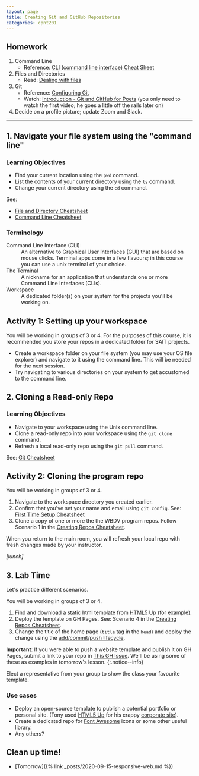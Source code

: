 ```yaml
---
layout: page
title: Creating Git and GitHub Repositories
categories: cpnt201
---
```


## Homework
1. Command Line
    - Reference: [CLI (command line interface) Cheat Sheet](https://www.git-tower.com/blog/command-line-cheat-sheet/)
2. Files and Directories
    - Read: [Dealing with files](https://developer.mozilla.org/en-US/docs/Learn/Getting_started_with_the_web/Dealing_with_files)
3. Git
    - Reference: [Configuring Git](https://git-scm.com/book/en/v2/Getting-Started-First-Time-Git-Setup)
    - Watch: [Introduction - Git and GitHub for Poets](https://youtu.be/BCQHnlnPusY) (you only need to watch the first video; he goes a little off the rails later on)
4. Decide on a profile picture; update Zoom and Slack.

---

## 1. Navigate your file system using the "command line"
### Learning Objectives
- Find your current location using the `pwd` command.
- List the contents of your current directory using the `ls` command.
- Change your current directory using the `cd` command.

See: 
- [File and Directory Cheatsheet]({{site.basurl}}/cheatsheets/naming-conventions)
- [Command Line Cheatsheet]({{site.basurl}}/cheatsheets/command-line)

### Terminology
<dl>
  <dt>Command Line Interface (CLI)</dt>
  <dd>An alternative to Graphical User Interfaces (GUI) that are based on mouse clicks. Terminal apps come in a few flavours; in this course you can use a unix terminal of your choice.</dd>
  <dt>The Terminal</dt>
  <dd>A nickname for an application that understands one or more Command Line Interfaces (CLIs).</dd>
  <dt>Workspace</dt>
  <dd>A dedicated folder(s) on your system for the projects you'll be working on.</dd>
</dl>

## Activity 1: Setting up your workspace
You will be working in groups of 3 or 4. For the purposes of this course, it is recommended you store your repos in a dedicated folder for SAIT projects.
- Create a workspace folder on your file system (you may use your OS file explorer) and navigate to it using the command line. This will be needed for the next session.
- Try navigating to various directories on your system to get accustomed to the command line.

## 2. Cloning a Read-only Repo
### Learning Objectives
- Navigate to your workspace using the Unix command line.
- Clone a read-only repo into your workspace using the `git clone` command.
- Refresh a local read-only repo using the `git pull` command.

See: [Git Cheatsheet]({{site.basurl}}/cheatsheets/git-gh)

## Activity 2: Cloning the program repo
You will be working in groups of 3 or 4.
1. Navigate to the workspace directory you created earlier.
2. Confirm that you've set your name and email using `git config`. See: [First Time Setup Cheatsheet]({{site.basurl}}/cheatsheets/git-gh/setup)
3. Clone a copy of one or more the the WBDV program repos. Follow Scenario 1 in the [Creating Repos Cheatsheet]({{site.basurl}}/cheatsheets/git-gh/creating-repos).

When you return to the main room, you will refresh your local repo with fresh changes made by your instructor.

_[lunch]_

## 3. Lab Time
Let's practice different scenarios.

You will be working in groups of 3 or 4.
1. Find and download a static html template from [HTML5 Up](https://html5up.net/) (for example).
2. Deploy the template on GH Pages. See: Scenario 4 in the [Creating Repos Cheatsheet]({{site.basurl}}/cheatsheets/git-gh/creating-repos).
3. Change the title of the home page (`title` tag in the `head`) and deploy the change using the [add/commit/push lifecycle]({{site.baseurl}}/cheatsheets/git-gh/add-commit-push).

**Important**: If you were able to push a website template and publish it on GH Pages, submit a link to your repo in [This GH Issue](https://github.com/sait-wbdv/sait-wbdv.github.io/issues/4). We'll be using some of these as examples in tomorrow's lesson.
{:.notice--info}

Elect a representative from your group to show the class your favourite template.

### Use cases
- Deploy an open-source template to publish a potential portfolio or personal site. (Tony used [HTML5 Up](https://html5up.net/) for his crappy [corporate site](http://sitesol.ca/)).
- Create a dedicated repo for [Font Awesome](https://fontawesome.com/) icons or some other useful library.
- Any others?

## Clean up time!
- [Tomorrow]({% link _posts/2020-09-15-responsive-web.md %})
